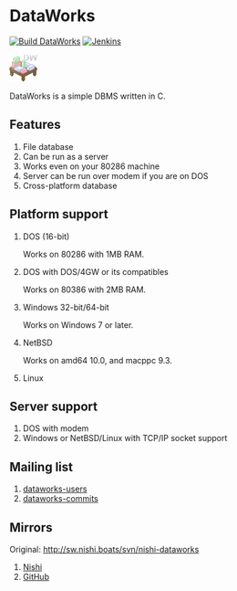 # DataWorks

[![Build DataWorks](https://github.com/pnsk-lab/dataworks/actions/workflows/build.yml/badge.svg)](https://github.com/pnsk-lab/dataworks/actions/workflows/build.yml) [![Jenkins](https://jenkins.nishi.boats/job/dataworks/badge/icon?subject=Jenkins&color=%23800)](https://jenkins.nishi.boats/job/dataworks)

![Logo](Binary/dataworks-white.png)

DataWorks is a simple DBMS written in C.

## Features
1. File database
2. Can be run as a server
3. Works even on your 80286 machine
4. Server can be run over modem if you are on DOS
5. Cross-platform database

## Platform support
1. DOS (16-bit)

	Works on 80286 with 1MB RAM.
2. DOS with DOS/4GW or its compatibles

	Works on 80386 with 2MB RAM.
3. Windows 32-bit/64-bit
	
	Works on Windows 7 or later.
4. NetBSD

	Works on amd64 10.0, and macppc 9.3.
5. Linux

## Server support
1. DOS with modem
2. Windows or NetBSD/Linux with TCP/IP socket support

## Mailing list
1. [dataworks-users](https://mail-index.nishi.boats/mailman/listinfo/dataworks-users)
2. [dataworks-commits](https://mail-index.nishi.boats/mailman/listinfo/dataworks-commits)

## Mirrors
Original: http://sw.nishi.boats/svn/nishi-dataworks
1. [Nishi](https://git-mirror.nishi.boats/?p=dataworks.git)
2. [GitHub](https://github.com/pnsk-lab/dataworks)
